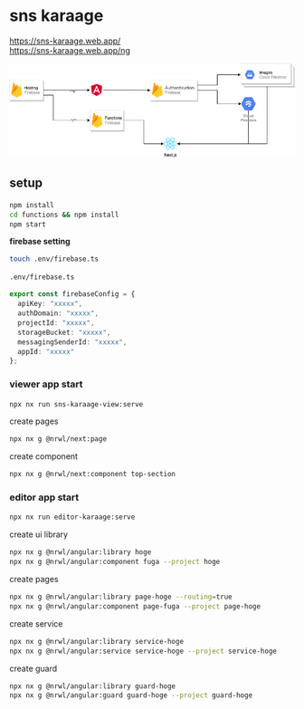 # sns karaage

https://sns-karaage.web.app/  
https://sns-karaage.web.app/ng  

![apps-image](public/SNS-karaage.png)

## setup

```bash
npm install
cd functions && npm install
npm start
```


**firebase setting**

```bash
touch .env/firebase.ts
```

`.env/firebase.ts`

```typescript
export const firebaseConfig = {
  apiKey: "xxxxx",
  authDomain: "xxxxx",
  projectId: "xxxxx",
  storageBucket: "xxxxx",
  messagingSenderId: "xxxxx",
  appId: "xxxxx"
};
```

### viewer app start

```bash
npx nx run sns-karaage-view:serve
```

create pages
```bash
npx nx g @nrwl/next:page
```

create component
```bash
npx nx g @nrwl/next:component top-section
```

### editor app start

```bash
npx nx run editor-karaage:serve
```

create ui library  
```bash
npx nx g @nrwl/angular:library hoge
npx nx g @nrwl/angular:component fuga --project hoge
```

create pages
```bash
npx nx g @nrwl/angular:library page-hoge --routing=true
npx nx g @nrwl/angular:component page-fuga --project page-hoge
```

create service
```bash
npx nx g @nrwl/angular:library service-hoge
npx nx g @nrwl/angular:service service-hoge --project service-hoge
```

create guard
```bash
npx nx g @nrwl/angular:library guard-hoge
npx nx g @nrwl/angular:guard guard-hoge --project guard-hoge
```
